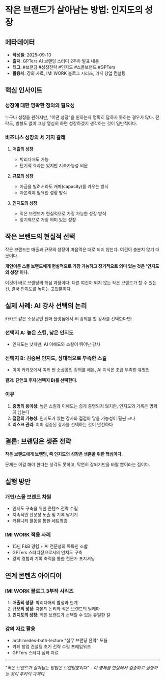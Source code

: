 # 작은 브랜드가 살아남는 방법: 인지도의 성장

## 메타데이터
- **작성일**: 2025-09-10
- **출처**: GPTers AI 브랜딩 스터디 2주차 발표 내용
- **태그**: #브랜딩 #성장전략 #인지도 #스몰브랜드 #GPTers
- **활용처**: 강의 자료, IMI WORK 블로그 시리즈, 카페 창업 컨설팅

## 핵심 인사이트

### 성장에 대한 명확한 정의의 필요성
누구나 성장을 원하지만, "어떤 성장"을 원하는지 명확히 답하지 못하는 경우가 많다. 전략도, 방향도 없이 그냥 열심히 하면 성장하겠지 생각하는 것이 일반적이다.

### 비즈니스 성장의 세 가지 갈래

1. **매출의 성장**
   - 박리다매도 가능
   - 단기적 효과는 있지만 지속가능성 의문

2. **규모의 성장**  
   - 자금을 빌려서라도 캐파(capacity)를 키우는 방식
   - 자본력이 필요한 성장 방식

3. **인지도의 성장**
   - 작은 브랜드가 현실적으로 가장 가능한 성장 방식
   - 장기적으로 가장 의미 있는 성장

## 작은 브랜드의 현실적 선택

작은 브랜드는 매출과 규모의 성장이 마음먹은 대로 되지 않는다. 여건이 충분치 않기 때문이다.

**개인이든 스몰 브랜드에게 현실적으로 가장 가능하고 장기적으로 의미 있는 것은 '인지도의 성장'이다.**

이것이 바로 브랜딩의 핵심 과정이다. 다른 여건이 되지 않는 작은 브랜드가 할 수 있는 건, 결국 인지도를 높이는 고민뿐이다.

## 실제 사례: AI 강사 선택의 논리

카카오 같은 소상공인 친화 플랫폼에서 AI 강의를 할 강사를 선택한다면:

### 선택지 A: 높은 스킬, 낮은 인지도
- 인지도는 낮지만, AI 이해도와 스킬이 뛰어난 강사

### 선택지 B: 검증된 인지도, 상대적으로 부족한 스킬
- 이미 카카오에서 여러 번 소상공인 강의를 해본, AI 지식은 조금 부족한 유명인

**결과: 단연코 후자(선택지 B)를 선택한다.**

### 이유
1. **증명의 용이성**: 높은 스킬과 이해도는 쉽게 증명되지 않지만, 인지도와 기록은 명확히 남는다
2. **접점의 가능성**: 인지도가 있는 강사와 접점이 닿을 가능성이 훨씬 크다
3. **리스크 관리**: 이미 검증된 강사를 선택하는 것이 안전하다

## 결론: 브랜딩은 생존 전략

**작은 브랜드에게 브랜딩, 즉 인지도의 성장은 생존을 위한 핵심이다.**

문제는 이걸 해야 한다는 생각도 못하고, 막연히 잘되기만을 바랄 뿐이라는 점이다.

## 실행 방안

### 개인/스몰 브랜드 차원
- 인지도 구축을 위한 콘텐츠 전략 수립
- 지속적인 전문성 노출 및 기록 남기기
- 커뮤니티 활동을 통한 네트워킹

### IMI WORK 적용 사례
- 15년 F&B 경험 + AI 전문성의 독특한 조합
- GPTers 스터디장으로서의 인지도 구축
- 강의 경험과 기록 축적을 통한 전문가 포지셔닝

## 연계 콘텐츠 아이디어

### IMI WORK 블로그 3부작 시리즈
1. **매출의 성장**: 박리다매의 함정과 한계
2. **규모의 성장**: 자본의 논리와 작은 브랜드의 딜레마
3. **인지도의 성장**: 작은 브랜드가 선택할 수 있는 유일한 길

### 강의 자료 활용
- archimedes-bath-lecture "실무 브랜딩 전략" 모듈
- 카페 창업 컨설팅 초기 전략 수립 프레임워크
- GPTers 스터디 심화 자료

---

*"작은 브랜드가 살아남는 방법은 브랜딩뿐이다" - 이 명제를 현실에서 검증하고 실행하는 것이 우리의 과제다.*
